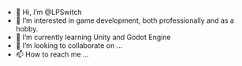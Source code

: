 - 👋 Hi, I’m @LPSwitch
- 👀 I’m interested in game development, both professionally and as a hobby.
- 🌱 I’m currently learning Unity and Godot Engine
- 💞️ I’m looking to collaborate on ...
- 📫 How to reach me ...

<!---
LPSwitch/LPSwitch is a ✨ special ✨ repository because its `README.md` (this file) appears on your GitHub profile.
You can click the Preview link to take a look at your changes.
--->
